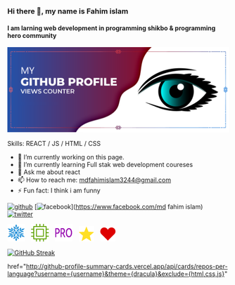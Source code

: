 ### Hi there 👋, my name is Fahim islam
#### I am larning web development in programming shikbo & programming hero community
![I am larning web development in programming shikbo & programming hero community](https://github.com/mdfahimislamshoun/mdfahimislamshoun/blob/main/git%20bannar.jpg)


Skills: REACT / JS / HTML / CSS

- 🔭 I’m currently working on this page. 
- 🌱 I’m currently learning Full stak web development coureses 
- 💬 Ask me about react 
- 📫 How to reach me: mdfahimislam3244@gmail.com 
- ⚡ Fun fact: I think i am funny 


[<img src='https://cdn.jsdelivr.net/npm/simple-icons@3.0.1/icons/github.svg' alt='github' height='40'>](https://github.com/mdfahimislamshoun)  [<img src='https://cdn.jsdelivr.net/npm/simple-icons@3.0.1/icons/facebook.svg' alt='facebook' height='40'>](https://www.facebook.com/md fahim islam)  [<img src='https://cdn.jsdelivr.net/npm/simple-icons@3.0.1/icons/twitter.svg' alt='twitter' height='40'>](https://twitter.com/@fahi_islam)  

<a href='https://archiveprogram.github.com/'><img src='https://raw.githubusercontent.com/acervenky/animated-github-badges/master/assets/acbadge.gif' width='40' height='40'></a> <a href='https://docs.github.com/en/developers'><img src='https://raw.githubusercontent.com/acervenky/animated-github-badges/master/assets/devbadge.gif' width='40' height='40'></a> <a href='https://github.com/pricing'><img src='https://raw.githubusercontent.com/acervenky/animated-github-badges/master/assets/pro.gif' width='40' height='40'></a> <a href='https://stars.github.com/'><img src='https://raw.githubusercontent.com/acervenky/animated-github-badges/master/assets/starbadge.gif' width='35' height='35'></a> <a href='https://docs.github.com/en/github/supporting-the-open-source-community-with-github-sponsors'><img src='https://raw.githubusercontent.com/acervenky/animated-github-badges/master/assets/sponsorbadge.gif' width='35' height='35'></a> 

<a href="https://git.io/streak-stats"><img src="https://github-readme-streak-stats.herokuapp.com?user=mdfahimislamshoun&theme=radical" alt="GitHub Streak" /></a>

<a  /> href="http://github-profile-summary-cards.vercel.app/api/cards/repos-per-language?username={username}&theme={dracula}&exclude={html,css,js}" </a>
 

